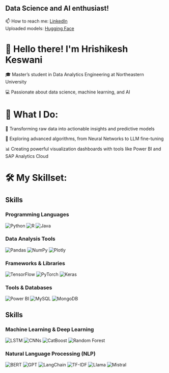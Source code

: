 ## Data Science and AI enthusiast! 
📫 How to reach me: [LinkedIn](https://www.linkedin.com/in/hrishikesh-keswani-0291b6181/)              
Uploaded models: [Hugging Face](https://huggingface.co/heroiclunatic) 

# 👋 Hello there! I'm Hrishikesh Keswani

🎓 Master’s student in Data Analytics Engineering at Northeastern University

💻 Passionate about data science, machine learning, and AI

# 🌟 What I Do:

🚀 Transforming raw data into actionable insights and predictive models

🧠 Exploring advanced algorithms, from Neural Networks to LLM fine-tuning

📊 Creating powerful visualization dashboards with tools like Power BI and SAP Analytics Cloud

# 🛠 My Skillset:
## Skills

### Programming Languages
![Python](https://img.shields.io/badge/-Python-3776AB?logo=python&logoColor=white&style=flat)
![R](https://img.shields.io/badge/-R-276DC3?logo=r&logoColor=white&style=flat)
![Java](https://img.shields.io/badge/-Java-007396?logo=java&logoColor=white&style=flat)

### Data Analysis Tools
![Pandas](https://img.shields.io/badge/-Pandas-150458?logo=pandas&logoColor=white&style=flat)
![NumPy](https://img.shields.io/badge/-NumPy-013243?logo=numpy&logoColor=white&style=flat)
![Plotly](https://img.shields.io/badge/-Plotly-3F4F75?logo=plotly&logoColor=white&style=flat)

### Frameworks & Libraries
![TensorFlow](https://img.shields.io/badge/-TensorFlow-FF6F00?logo=tensorflow&logoColor=white&style=flat)
![PyTorch](https://img.shields.io/badge/-PyTorch-EE4C2C?logo=pytorch&logoColor=white&style=flat)
![Keras](https://img.shields.io/badge/-Keras-D00000?logo=keras&logoColor=white&style=flat)

### Tools & Databases
![Power BI](https://img.shields.io/badge/-PowerBI-F2C811?logo=powerbi&logoColor=black&style=flat)
![MySQL](https://img.shields.io/badge/-MySQL-4479A1?logo=mysql&logoColor=white&style=flat)
![MongoDB](https://img.shields.io/badge/-MongoDB-47A248?logo=mongodb&logoColor=white&style=flat)

## Skills

### Machine Learning & Deep Learning
![LSTM](https://img.shields.io/badge/-LSTM-FF6F00?style=flat&logoColor=white)
![CNNs](https://img.shields.io/badge/-CNNs-FF6F00?style=flat&logoColor=white)
![CatBoost](https://img.shields.io/badge/-CatBoost-4CAF50?style=flat&logoColor=white)
![Random Forest](https://img.shields.io/badge/-Random%20Forest-228B22?style=flat&logoColor=white)

### Natural Language Processing (NLP)
![BERT](https://img.shields.io/badge/-BERT-181717?style=flat&logo=tensorflow&logoColor=white)
![GPT](https://img.shields.io/badge/-GPT-581845?style=flat&logo=openai&logoColor=white)
![LangChain](https://img.shields.io/badge/-LangChain-2CA5E0?style=flat&logoColor=white)
![TF-IDF](https://img.shields.io/badge/-TF--IDF-00BFFF?style=flat&logoColor=white)
![Llama](https://img.shields.io/badge/-Llama-FF5733?style=flat&logoColor=white)
![Mistral](https://img.shields.io/badge/-Mistral-2F4F4F?style=flat&logoColor=white)


